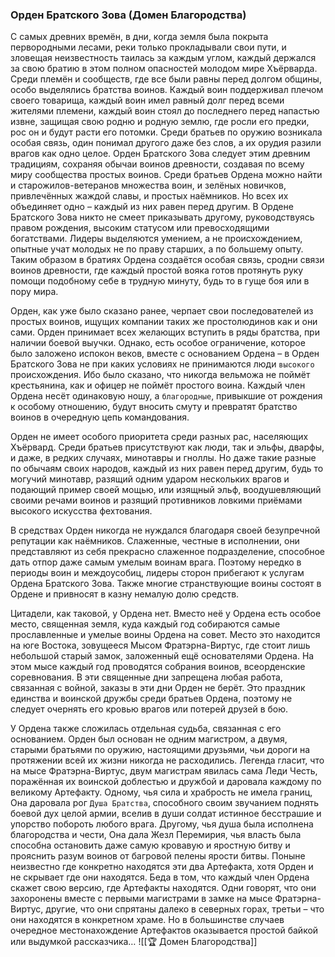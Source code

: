 
###  Орден Братского Зова (Домен Благородства)

С самых древних времён, в дни, когда земля была покрыта первородными лесами, реки только прокладывали свои пути, и зловещая неизвестность таилась за каждым углом, каждый держался за свою братию в этом полном опасностей молодом мире Хъёрварда. Среди племён и сообществ, где все были равны перед долгом общины, особо выделялись братства воинов. Каждый воин поддерживал плечом своего товарища, каждый воин имел равный долг перед всеми жителями племени, каждый воин стоял до последнего перед напастью извне, защищая свою родню и родную землю, где росли его предки, рос он и будут расти его потомки. Среди братьев по оружию возникала особая связь, один понимал другого даже без слов, а их орудия разили врагов как одно целое. Орден Братского Зова следует этим древним традициям, сохраняя обычаи воинов древности, создавая по всему миру сообщества простых воинов. Среди братьев Ордена можно найти и старожилов-ветеранов множества воин, и зелёных новичков, привлечённых жаждой славы, и простых наёмников. Но всех их объединяет одно – каждый из них равен перед другим. В Ордене Братского Зова никто не смеет приказывать другому, руководствуясь правом рождения, высоким статусом или превосходящими богатствами. Лидеры выделяются умением, а не происхождением, опытные учат молодых не по праву старших, а по большему опыту. Таким образом в братиях Ордена создаётся особая связь, сродни связи воинов древности, где каждый простой вояка готов протянуть руку помощи подобному себе в трудную минуту, будь то в гуще боя или в пору мира.

Орден, как уже было сказано ранее, черпает свои последователей из простых воинов, ищущих компании таких же простолюдинов как и они сами. Орден принимает всех желающих вступить в ряды братства, при наличии боевой выучки. Однако, есть особое ограничение, которое было заложено испокон веков, вместе с основанием Ордена – в Орден Братского Зова не при каких условиях не принимаются люди `высокого` происхождения. Ибо было сказано, что никогда вельможа не поймёт крестьянина, как и офицер не поймёт простого воина. Каждый член Ордена несёт одинаковую ношу, а `благородные`, привыкшие от рождения к особому отношению, будут вносить смуту и превратят братство воинов в очередную цепь командования.

Орден не имеет особого приоритета среди разных рас, населяющих Хъёрвард. Среди братьев присутствуют как люди, так и эльфы, дварфы, и даже, в редких случаях, минотавры и гноллы. Но даже такие разные по обычаям своих народов, каждый из них равен перед другим, будь то могучий минотавр, разящий одним ударом нескольких врагов и подающий пример своей мощью, или изящный эльф, воодушевляющий своими речами воинов и разящий противников ловкими приёмами высокого искусства фехтования.

В средствах Орден никогда не нуждался благодаря своей безупречной репутации как наёмников. Слаженные, честные в исполнении, они представляют из себя прекрасно слаженное подразделение, способное дать отпор даже самым умелым воинам врага. Поэтому нередко в периоды воин и междоусобиц, лидеры сторон прибегают к услугам Ордена Братского Зова. Также многие странствующие воины состоят в Ордене и привносят в казну немалую долю средств.

Цитадели, как таковой, у Ордена нет. Вместо неё у Ордена есть особое место, священная земля, куда каждый год собираются самые прославленные и умелые воины Ордена на совет. Место это находится на юге Востока, зовущееся Мысом Фратэрна-Виртус, где стоит лишь небольшой старый замок, заложенный ещё основателями Ордена. На этом мысе каждый год проводятся собрания воинов, всеорденские соревнования. В эти священные дни запрещена любая работа, связанная с войной, заказы в эти дни Орден не берёт. Это праздник единства и воинской дружбы среди братьев Ордена, поэтому не следует очернять его кровью врагов или потерей друзей в бою.

У Ордена также сложилась отдельная судьба, связанная с его основанием. Орден был основан не одним магистром, а двумя, старыми братьями по оружию, настоящими друзьями, чьи дороги на протяжении всей их жизни никогда не расходились. Легенда гласит, что на мысе Фратэрна-Виртус, двум магистрам явилась сама Леди Честь, поражённая их воинской доблестью и дружбой и даровала каждому по великому Артефакту. Одному, чья сила и храбрость не имела границ, Она даровала рог `Душа Братства`, способного своим звучанием поднять боевой дух целой армии, вселив в души солдат истинное бесстрашие и упорство побороть любого врага. Другому, чья душа была исполнена благородства и чести, Она дала Жезл Перемирия, чья власть была способна остановить даже самую кровавую и яростную битву и прояснить разум воинов от багровой пелены ярости битвы. Поныне неизвестно где конкретно находятся эти два Артефакта, хотя Орден и не скрывает где они находятся. Беда в том, что каждый член Ордена скажет свою версию, где Артефакты находятся. Одни говорят, что они захоронены вместе с первыми магистрами в замке на мысе Фратэрна-Виртус, другие, что они спрятаны далеко в северных горах, третьи – что они находятся в конкретном храме. Но в большинстве случаев очередное местонахождение Артефактов оказывается простой байкой или выдумкой рассказчика…
![[🏆 Домен Благородства]]